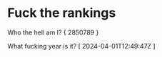 # Fuck the rankings

Who the hell am I?
{ 2850789 }

What fucking year is it?
[ 2024-04-01T12:49:47Z ]
